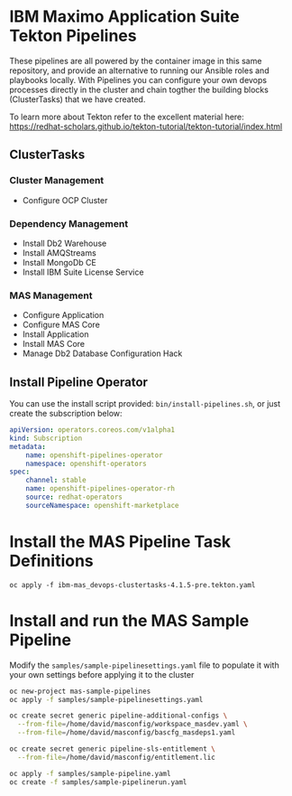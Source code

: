# IBM Maximo Application Suite Tekton Pipelines

These pipelines are all powered by the container image in this same repository, and provide an alternative to running our Ansible roles and playbooks locally.  With Pipelines you can configure your own devops processes directly in the cluster and chain togther the building blocks (ClusterTasks) that we have created.

To learn more about Tekton refer to the excellent material here: https://redhat-scholars.github.io/tekton-tutorial/tekton-tutorial/index.html

## ClusterTasks

### Cluster Management
- Configure OCP Cluster

### Dependency Management
- Install Db2 Warehouse
- Install AMQStreams
- Install MongoDb CE
- Install IBM Suite License Service

### MAS Management
- Configure Application
- Configure MAS Core
- Install Application
- Install MAS Core
- Manage Db2 Database Configuration Hack


## Install Pipeline Operator
You can use the install script provided: `bin/install-pipelines.sh`, or just create the subscription below:

```yaml
apiVersion: operators.coreos.com/v1alpha1
kind: Subscription
metadata:
    name: openshift-pipelines-operator
    namespace: openshift-operators
spec:
    channel: stable
    name: openshift-pipelines-operator-rh
    source: redhat-operators
    sourceNamespace: openshift-marketplace
```


# Install the MAS Pipeline Task Definitions
```
oc apply -f ibm-mas_devops-clustertasks-4.1.5-pre.tekton.yaml
```


# Install and run the MAS Sample Pipeline
Modify the `samples/sample-pipelinesettings.yaml` file to populate it with your own settings before applying it to the cluster

```bash
oc new-project mas-sample-pipelines
oc apply -f samples/sample-pipelinesettings.yaml

oc create secret generic pipeline-additional-configs \
  --from-file=/home/david/masconfig/workspace_masdev.yaml \
  --from-file=/home/david/masconfig/bascfg_masdeps1.yaml

oc create secret generic pipeline-sls-entitlement \
  --from-file=/home/david/masconfig/entitlement.lic

oc apply -f samples/sample-pipeline.yaml
oc create -f samples/sample-pipelinerun.yaml
```

